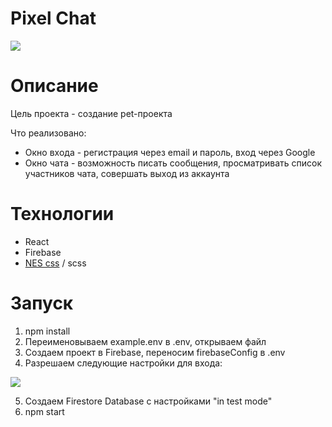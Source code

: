 # Pixel Chat

<img src="https://raw.githubusercontent.com/ArseniyGrinch/chat/main/screenshots/screenshot1.jpg" />

# Описание

Цель проекта - создание pet-проекта

Что реализовано: 
- Окно входа - регистрация через email и пароль, вход через Google   
- Окно чата - возможность писать сообщения, просматривать список участников чата, совершать выход из аккаунта

# Технологии 

- React
- Firebase
- [NES css](https://nostalgic-css.github.io/NES.css/) / scss

# Запуск

1. npm install
2. Переименовываем example.env в .env, открываем файл
3. Создаем проект в Firebase, переносим firebaseConfig в .env
4. Разрешаем следующие настройки для входа: 

<img src="https://raw.githubusercontent.com/ArseniyGrinch/chat/main/screenshots/screenshot2.jpg" />

5. Создаем Firestore Database с настройками "in test mode"
6. npm start